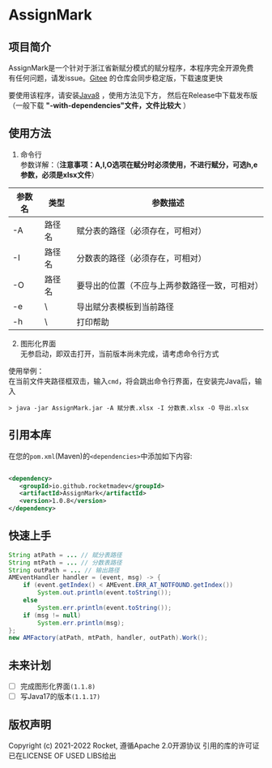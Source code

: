 # AssignMark

## 项目简介

AssignMark是一个针对于浙江省新赋分模式的赋分程序，本程序完全开源免费  
有任何问题，请发issue。[Gitee]("https://gitee.com/rocketma/AssignMark") 的仓库会同步稳定版，下载速度更快

要使用该程序，请安装[Java8]("https://java.com/zh-CN/") ，使用方法见下方， 然后在Release中下载发布版（一般下载 **"-with-dependencies"文件，文件比较大** ）

## 使用方法

1. 命令行  
   参数详解：（**注意事项：A,I,O选项在赋分时必须使用，不进行赋分，可选h,e参数，必须是xlsx文件**）

| 参数名 | 类型  | 参数描述                    |
|-----|-----|-------------------------|
| -A  | 路径名 | 赋分表的路径（必须存在，可相对）        |
| -I  | 路径名 | 分数表的路径（必须存在，可相对）        |
| -O  | 路径名 | 要导出的位置（不应与上两参数路径一致，可相对） |
| -e  | \   | 导出赋分表模板到当前路径            |
| -h  | \   | 打印帮助                    |

2. 图形化界面  
   无参启动，即双击打开，当前版本尚未完成，请考虑命令行方式

使用举例：  
在当前文件夹路径框双击，输入`cmd`，将会跳出命令行界面，在安装完Java后，输入

```shell
> java -jar AssignMark.jar -A 赋分表.xlsx -I 分数表.xlsx -O 导出.xlsx
```

## 引用本库

在您的`pom.xml`(Maven)的`<dependencies>`中添加如下内容:

```xml

<dependency>
   <groupId>io.github.rocketmadev</groupId>
   <artifactId>AssignMark</artifactId>
   <version>1.0.8</version>
</dependency>

```

## 快速上手

```java
String atPath = ... // 赋分表路径
String mtPath = ... // 分数表路径
String outPath = ... // 输出路径
AMEventHandler handler = (event, msg) -> {
    if (event.getIndex() < AMEvent.ERR_AT_NOTFOUND.getIndex())
        System.out.println(event.toString());
    else
        System.err.println(event.toString());
    if (msg != null)
        System.err.println(msg);
};
new AMFactory(atPath, mtPath, handler, outPath).Work();
```

## 未来计划

- [ ] 完成图形化界面`(1.1.8)`
- [ ] 写Java17的版本`(1.1.17)`

## 版权声明

Copyright (c) 2021-2022 Rocket, 遵循Apache 2.0开源协议 引用的库的许可证已在LICENSE OF USED LIBS给出

